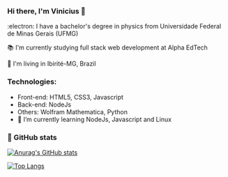### Hi there, I'm Vinicius 👋

<!--
**viniciusna/viniciusna** is a ✨ _special_ ✨ repository because its `README.md` (this file) appears on your GitHub profile.

Here are some ideas to get you started:-->
:electron: I have a bachelor's degree in physics from Universidade Federal de Minas Gerais (UFMG)

:books: I'm currently studying full stack web development at Alpha EdTech

:compass: I'm living in Ibirité-MG, Brazil

### Technologies: 
- Front-end: HTML5, CSS3, Javascript
- Back-end: NodeJs
- Others: Wolfram Mathematica, Python
- 🌱 I’m currently learning NodeJs, Javascript and Linux
<!-- - 👯 I’m looking to collaborate on ...
- 🤔 I’m looking for help with ...
- 💬 Ask me about ...
- 📫 How to reach me: ...
- 😄 Pronouns: he/his
- ⚡ Fun fact: ... -->

### :scroll: GitHub stats

[![Anurag's GitHub stats](https://github-readme-stats.vercel.app/api?username=viniciusna&theme=ocean_dark)](https://github.com/anuraghazra/github-readme-stats)

[![Top Langs](https://github-readme-stats.vercel.app/api/top-langs/?username=viniciusna&layout=compact&theme=ocean_dark)](https://github.com/anuraghazra/github-readme-stats)
